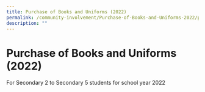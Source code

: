 ```yaml
---
title: Purchase of Books and Uniforms (2022)
permalink: /community-involvement/Purchase-of-Books-and-Uniforms-2022/permalink/
description: ""
---
```

Purchase of Books and Uniforms (2022)
=====================================

For Secondary 2 to Secondary 5 students for school year 2022